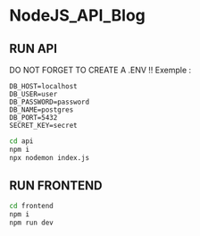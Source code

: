 # NodeJS_API_Blog

## RUN API

DO NOT FORGET TO CREATE A .ENV !!
Exemple : 
```
DB_HOST=localhost
DB_USER=user
DB_PASSWORD=password
DB_NAME=postgres
DB_PORT=5432
SECRET_KEY=secret
```

```sh
cd api
npm i 
npx nodemon index.js
```

## RUN FRONTEND
```sh
cd frontend
npm i 
npm run dev
```
